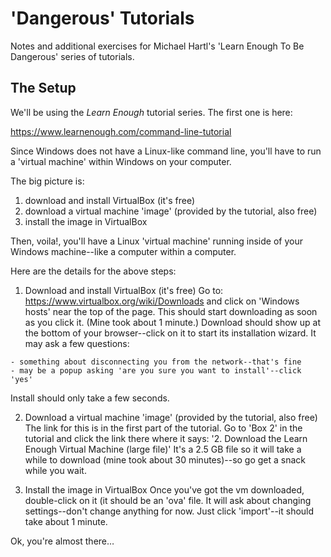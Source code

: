 # 'Dangerous' Tutorials

Notes and additional exercises for Michael Hartl's 'Learn Enough To Be Dangerous' series of tutorials.

## The Setup

We'll be using the *Learn Enough* tutorial series. The first one is here:

https://www.learnenough.com/command-line-tutorial

Since Windows does not have a Linux-like command line, you'll have to run a 'virtual machine' within Windows on your computer. 

The big picture is:

  1. download and install VirtualBox (it's free)
  2. download a virtual machine 'image' (provided by the tutorial, also free)
  3. install the image in VirtualBox

Then, voila!, you'll have a Linux 'virtual machine' running inside of your Windows machine--like a computer within a computer.

Here are the details for the above steps:

  1. Download and install VirtualBox (it's free)
  Go to: https://www.virtualbox.org/wiki/Downloads and click on 'Windows hosts' near the top of the page.  This should start downloading as soon as you click it. (Mine took about 1 minute.)  Download should show up at the bottom of your browser--click on it to start its installation wizard.
  It may ask a few questions:

    - something about disconnecting you from the network--that's fine
    - may be a popup asking 'are you sure you want to install'--click 'yes'
  
  Install should only take a few seconds.

  2. Download a virtual machine 'image' (provided by the tutorial, also free)
  The link for this is in the first part of the tutorial.  Go to 'Box 2' in the tutorial and click the link there where it says: '2. Download the Learn Enough Virtual Machine (large file)' It's a 2.5 GB file so it will take a while to download (mine took about 30 minutes)--so go get a snack while you wait.

  3. Install the image in VirtualBox
  Once you've got the vm downloaded, double-click on it (it should be an 'ova' file.  It will ask about changing settings--don't change anything for now.  Just click 'import'--it should take about 1 minute.

Ok, you're almost there…

